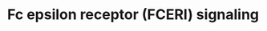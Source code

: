 ---
annotations:
- id: PW:0001151
  parent: regulatory pathway
  type: Pathway Ontology
  value: Fc epsilon receptor mediated signaling pathway
authors:
- ReactomeTeam
- Anwesha
- Mkutmon
description: Mast cells (MC) are distributed in tissues throughout the human body
  and have long been recognized as key cells of type I hypersensitivity reactions.
  They also play important roles in inflammatory and immediate allergic reactions.
  Activation through FCERI-bound antigen-specific IgE causes release of potent inflammatory
  mediators, such as histamine, proteases, chemotactic factors, cytokines and metabolites
  of arachidonic acid that act on the vasculature, smooth muscle, connective tissue,
  mucous glands and inflammatory cells (Borish & Joseph 1992, Amin 2012, Metcalfe
  et al. 1993). FCERI is a multimeric cell-surface receptor that binds the Fc fragment
  of IgE with high affinity. On mast cells and basophils FCERI exists as a tetrameric
  complex consisting of one alpha-chain, one beta-chain, and two disulfide-bonded
  gamma-chains, and on dendritic cells, Langerhans cells, macrophages, and eosinophils
  it exists as a trimeric complex with one alpha-chain and two disulfide-bonded gamma-chains
  (Wu 2011, Kraft & Kinet 2007). FCERI signaling in mast cells includes a network
  of signaling molecules and adaptor proteins. These molecules coordinate ultimately
  leading to effects on degranulation, eicosanoid production, and cytokine and chemokine
  production and cell migration and adhesion, growth and survival.<br>The first step
  in FCERI signaling is the phosphorylation of the tyrosine residues in the ITAM of
  both the beta and the gamma subunits of the FCERI by LYN, which is bound to the
  FCERI beta-chain. The phosphorylated ITAM then recruits the protein tyrosine kinase
  SYK (spleen tyrosine kinase) which then phosphorylates the adaptor protein LAT.
  Phosphorylated LAT (linker for activation of T cells) acts as a scaffolding protein
  and recruits other cytosolic adaptor molecules GRB2 (growth-factor-receptor-bound
  protein 2), GADS (GRB2-related adaptor protein), SHC (SRC homology 2 (SH2)-domain-containing
  transforming protein C) and SLP76 (SH2-domain-containing leukocyte protein of 76
  kDa), as well as the exchange factors and adaptor molecules VAV and SOS (son of
  sevenless homologue), and the signalling enzyme phospholipase C gamma1 (PLC-gamma1).
  Tyrosoine phosphorylation of enzymes and adaptors, including VAV, SHC GRB2 and SOS
  stimulate small GTPases such as RAC, RAS and RAF. These pathways lead to activation
  of the ERK, JNK and p38 MAP kinases, histamine release and cytokine production.
  FCERI activation also triggers the phosphorylation of PLC-gamma which upon membrane
  localisation hydrolyse PIP2 to form IP3 and 1,2-diacylglycerol (DAG) - second messengers
  that release Ca2+ from internal stores and activate PKC, respectively. Degranulation
  or histamine release follows the activation of PLC-gamma and protein kinase C (PKC)
  and the increased mobilization of calcium (Ca2+). Receptor aggregation also results
  in the phosphorylation of adaptor protein NTAL/LAT2 which then recruits GAB2. PI3K
  associates with phosphorylated GAB2 and catalyses the formation of PIP3 in the membrane,
  which attracts many PH domain proteins like BTK, PLC-gamma, AKT and PDK. PI3K mediated
  activation of AKT then regulate the mast cell proliferation, development and survival
  (Gu et al. 2001).  View original pathway at [http://www.reactome.org/PathwayBrowser/#DIAGRAM=2454202
  Reactome].
last-edited: 2021-01-25
organisms:
- Homo sapiens
redirect_from:
- /index.php/Pathway:WP2759
- /instance/WP2759
revision: null
schema-jsonld:
- '@context': https://schema.org/
  '@id': https://wikipathways.github.io/pathways/WP2759.html
  '@type': Dataset
  creator:
    '@type': Organization
    name: WikiPathways
  description: Mast cells (MC) are distributed in tissues throughout the human body
    and have long been recognized as key cells of type I hypersensitivity reactions.
    They also play important roles in inflammatory and immediate allergic reactions.
    Activation through FCERI-bound antigen-specific IgE causes release of potent inflammatory
    mediators, such as histamine, proteases, chemotactic factors, cytokines and metabolites
    of arachidonic acid that act on the vasculature, smooth muscle, connective tissue,
    mucous glands and inflammatory cells (Borish & Joseph 1992, Amin 2012, Metcalfe
    et al. 1993). FCERI is a multimeric cell-surface receptor that binds the Fc fragment
    of IgE with high affinity. On mast cells and basophils FCERI exists as a tetrameric
    complex consisting of one alpha-chain, one beta-chain, and two disulfide-bonded
    gamma-chains, and on dendritic cells, Langerhans cells, macrophages, and eosinophils
    it exists as a trimeric complex with one alpha-chain and two disulfide-bonded
    gamma-chains (Wu 2011, Kraft & Kinet 2007). FCERI signaling in mast cells includes
    a network of signaling molecules and adaptor proteins. These molecules coordinate
    ultimately leading to effects on degranulation, eicosanoid production, and cytokine
    and chemokine production and cell migration and adhesion, growth and survival.<br>The
    first step in FCERI signaling is the phosphorylation of the tyrosine residues
    in the ITAM of both the beta and the gamma subunits of the FCERI by LYN, which
    is bound to the FCERI beta-chain. The phosphorylated ITAM then recruits the protein
    tyrosine kinase SYK (spleen tyrosine kinase) which then phosphorylates the adaptor
    protein LAT. Phosphorylated LAT (linker for activation of T cells) acts as a scaffolding
    protein and recruits other cytosolic adaptor molecules GRB2 (growth-factor-receptor-bound
    protein 2), GADS (GRB2-related adaptor protein), SHC (SRC homology 2 (SH2)-domain-containing
    transforming protein C) and SLP76 (SH2-domain-containing leukocyte protein of
    76 kDa), as well as the exchange factors and adaptor molecules VAV and SOS (son
    of sevenless homologue), and the signalling enzyme phospholipase C gamma1 (PLC-gamma1).
    Tyrosoine phosphorylation of enzymes and adaptors, including VAV, SHC GRB2 and
    SOS stimulate small GTPases such as RAC, RAS and RAF. These pathways lead to activation
    of the ERK, JNK and p38 MAP kinases, histamine release and cytokine production.
    FCERI activation also triggers the phosphorylation of PLC-gamma which upon membrane
    localisation hydrolyse PIP2 to form IP3 and 1,2-diacylglycerol (DAG) - second
    messengers that release Ca2+ from internal stores and activate PKC, respectively.
    Degranulation or histamine release follows the activation of PLC-gamma and protein
    kinase C (PKC) and the increased mobilization of calcium (Ca2+). Receptor aggregation
    also results in the phosphorylation of adaptor protein NTAL/LAT2 which then recruits
    GAB2. PI3K associates with phosphorylated GAB2 and catalyses the formation of
    PIP3 in the membrane, which attracts many PH domain proteins like BTK, PLC-gamma,
    AKT and PDK. PI3K mediated activation of AKT then regulate the mast cell proliferation,
    development and survival (Gu et al. 2001).  View original pathway at [http://www.reactome.org/PathwayBrowser/#DIAGRAM=2454202
    Reactome].
  keywords:
  - 26S proteasome
  - ADP
  - 'AHCYL1 '
  - AHCYL1:NAD+:ITPR1:I(1,4,5)P3 tetramer
  - AMP
  - ATP
  - Allergin
  - 'Allergin '
  - Allergin:p-LYN:p-FCERI:IgE aggregate
  - BCL10
  - 'BCL10 '
  - 'BCL10 oligomer '
  - BCL10:MALT1
  - 'BTK '
  - 'BTRC '
  - CALM1
  - 'CALM1 '
  - CALM1:4xCa2+
  - CARD11
  - 'CDC34 '
  - 'CHUK '
  - CHUK:IKBKB:IKBKG
  - 'CUL1 '
  - Ca2+
  - 'Ca2+ '
  - Calcineurin (CaN)
  - Calcineurin:Calmodulin (CaN:CaM)
  - Clustered
  - DAG
  - DAG:p-5Y-PKC-theta:CBM complex
  - DAG:p-5Y-PKC-theta:CBM oligomer
  - DAG:p-5Y-PKC-theta:CBM oligomer:TRAF6
  - DAG:p-5Y-PKC-theta:CBM oligomer:TRAF6 oligomer
  - DAG:p-5Y-PKC-theta:CBM oligomer:oligo-K63-poly Ub-TRAF6
  - DAG:p-5Y-PKC-theta:CBM oligomer:oligo-K63-poly Ub-TRAF6:TAK1:TAB1:TAB2/3
  - DAG:p-5Y-PKC-theta:CBM oligomer:oligo-K63-poly Ub-TRAF6:activated TAK1 complex
  - DAG:p-5Y-PKC-theta:p-S552,S645-CARMA1
  - DAG:p-5Y-PKC-theta:p-S552,S645-CARMA1 oligomer
  - DAGs
  - 'DAGs '
  - 'FBXW11 '
  - 'FCER1A '
  - 'FCER1G '
  - FCERI:IgE
  - 'FCERI:IgE aggregate '
  - FCERI:IgE:allergin
  - FOS
  - 'Fe3+ '
  - GAB2
  - 'GAB2 '
  - GADS:SLP76
  - GDP
  - 'GDP '
  - 'GRAP2 '
  - 'GRB2-1 '
  - GRB2-1:SOS1
  - GTP
  - 'GTP '
  - H2O
  - I(1,4,5)P3
  - 'I(1,4,5)P3 '
  - 'IGHE '
  - 'IGHV(1-?) '
  - 'IGHV1-2 '
  - 'IGHV7-81(1-?) '
  - 'IGKC '
  - 'IGKV1-12 '
  - 'IGKV1-5(23-?) '
  - 'IGKV2-28 '
  - 'IGKV2D-30 '
  - 'IGKV3D-20 '
  - 'IGKV4-1(21-?) '
  - 'IGKVA18(21-?) '
  - 'IGLC1 '
  - 'IGLC2 '
  - 'IGLC3 '
  - 'IGLC6 '
  - 'IGLC7 '
  - 'IGLV(23-?) '
  - 'IGLV1-36(1-?) '
  - 'IGLV1-40(1-?) '
  - 'IGLV1-44(1-?) '
  - 'IGLV10-54(1-?) '
  - 'IGLV11-55(1-?) '
  - 'IGLV2-11(1-?) '
  - 'IGLV2-18(1-?) '
  - 'IGLV2-23(1-?) '
  - 'IGLV2-33(1-?) '
  - 'IGLV3-12(1-?) '
  - 'IGLV3-16(1-?) '
  - 'IGLV3-22(1-?) '
  - 'IGLV3-25(1-?) '
  - 'IGLV3-27(1-?) '
  - 'IGLV4-3(1-?) '
  - 'IGLV4-60(1-?) '
  - 'IGLV4-69(1-?) '
  - 'IGLV5-37(1-?) '
  - 'IGLV5-45(1-?) '
  - 'IGLV7-43(1-?) '
  - 'IGLV7-46(1-?) '
  - 'IGLV8-61(1-?) '
  - 'IKBKB '
  - 'IKBKG '
  - IP3 receptor
  - 'ITK '
  - 'ITPR1 '
  - 'ITPR2 '
  - 'ITPR3 '
  - ITPR:I(1,4,5)P3
  - 'Ig heavy chain V-I region EU '
  - 'Ig heavy chain V-I region HG3 '
  - 'Ig heavy chain V-II region ARH-77 '
  - 'Ig heavy chain V-II region MCE '
  - 'Ig heavy chain V-II region NEWM '
  - 'Ig heavy chain V-II region OU '
  - 'Ig heavy chain V-II region WAH '
  - 'Ig heavy chain V-III region BRO '
  - 'Ig heavy chain V-III region BUT '
  - 'Ig heavy chain V-III region CAM '
  - 'Ig heavy chain V-III region DOB '
  - 'Ig heavy chain V-III region JON '
  - 'Ig heavy chain V-III region KOL '
  - 'Ig heavy chain V-III region TRO '
  - 'Ig heavy chain V-III region WEA '
  - 'Ig kappa chain V region EV15 '
  - 'Ig kappa chain V-I region AG '
  - 'Ig kappa chain V-I region AU '
  - 'Ig kappa chain V-I region BAN '
  - 'Ig kappa chain V-I region DEE '
  - 'Ig kappa chain V-I region Daudi '
  - 'Ig kappa chain V-I region Gal '
  - 'Ig kappa chain V-I region HK101 '
  - 'Ig kappa chain V-I region Wes '
  - 'Ig kappa chain V-II region Cum '
  - 'Ig kappa chain V-II region FR '
  - 'Ig kappa chain V-II region RPMI 6410 '
  - 'Ig kappa chain V-III region B6 '
  - 'Ig kappa chain V-III region POM '
  - 'Ig kappa chain V-III region VG '
  - 'Ig lambda chain V region 4A '
  - 'Ig lambda chain V-I region HA '
  - 'Ig lambda chain V-I region NEW '
  - 'Ig lambda chain V-I region NEWM '
  - 'Ig lambda chain V-I region VOR '
  - 'Ig lambda chain V-II region BOH '
  - 'Ig lambda chain V-II region MGC '
  - 'Ig lambda chain V-II region NEI '
  - 'Ig lambda chain V-II region TOG '
  - 'Ig lambda chain V-III region LOI '
  - 'Ig lambda chain V-III region SH '
  - 'Ig lambda chain V-IV region Bau '
  - 'Ig lambda chain V-IV region Hil '
  - 'Ig lambda chain V-IV region Kern '
  - 'Ig lambda chain V-VI region AR '
  - 'IgH  heavy chain V-III region VH26 precursor '
  - IkB(alpha):NF-kB
  - JUN
  - K48-Ub
  - K48PolyUb-K21,22-p-S32,36-IkBA:NF-kB complex
  - 'K48PolyUb-K21,22-p-S32,S36-IkBA '
  - K63polyUb
  - 'K63polyUb-NEMO '
  - 'K63polyUb-TRAF6 '
  - LAT-2
  - LAT2
  - 'LCP2 '
  - LYN
  - MALT1
  - 'MALT1 '
  - 'MALT1 oligomer '
  - MAP2K4
  - MAP2K7
  - MAP3K1
  - 'MAP3K7 '
  - 'MAPK10 '
  - 'MAPK8 '
  - MAPK8,9,10
  - 'MAPK9 '
  - 'MS4A2 '
  - 'MyrG-p-Y420-FYN '
  - 'NAD+ '
  - NFAT:CaN:CaM
  - 'NFKB1(1-433) '
  - NFKB1(1-433):RELA
  - 'NFKBIA '
  - PAK dimer
  - 'PAK1 '
  - 'PAK2 '
  - PDK1:PIP2,PIP3
  - PDPK1
  - 'PDPK1 '
  - 'PI(3,4)P2 '
  - PI(3,4,5)P3
  - 'PI(3,4,5)P3 '
  - PI(4,5)P2
  - PI3K
  - 'PIK3CA '
  - 'PIK3CB '
  - 'PIK3R1 '
  - 'PIK3R2 '
  - PIP3 activates AKT
  - PIP3, PI(3,4)P2
  - 'PKC-theta (open):'
  - PLC gamma1,2
  - 'PLCG1 '
  - 'PLCG2 '
  - 'PPP3CA '
  - 'PPP3CB '
  - 'PPP3R1 '
  - PPi
  - 'PRKCQ '
  - PRKQC closed
  - 'PSMA1 '
  - 'PSMA2 '
  - 'PSMA3 '
  - 'PSMA4 '
  - 'PSMA5 '
  - 'PSMA6 '
  - 'PSMA7 '
  - 'PSMA8 '
  - 'PSMB1 '
  - 'PSMB10 '
  - 'PSMB11 '
  - 'PSMB2 '
  - 'PSMB3 '
  - 'PSMB4 '
  - 'PSMB5 '
  - 'PSMB6 '
  - 'PSMB7 '
  - 'PSMB8 '
  - 'PSMB9 '
  - 'PSMC1 '
  - 'PSMC2 '
  - 'PSMC3 '
  - 'PSMC4 '
  - 'PSMC5 '
  - 'PSMC6 '
  - 'PSMD1 '
  - 'PSMD10 '
  - 'PSMD11 '
  - 'PSMD12 '
  - 'PSMD13 '
  - 'PSMD14 '
  - 'PSMD2 '
  - 'PSMD3 '
  - 'PSMD4 '
  - 'PSMD5 '
  - 'PSMD6 '
  - 'PSMD7 '
  - 'PSMD8 '
  - 'PSMD9 '
  - 'PSME1 '
  - 'PSME2 '
  - 'PSME3 '
  - 'PSME4 '
  - 'PSMF1 '
  - Pi
  - 'RAC1 '
  - RAC1:GDP
  - RAF/MAP kinase
  - 'RASGRP1 '
  - 'RASGRP2 '
  - 'RASGRP4 '
  - 'RELA '
  - RasGRPs
  - RasGRPs:DAG:Ca2+
  - 'S-Farn-Me KRAS4B '
  - 'S-Farn-Me PalmS NRAS '
  - 'S-Farn-Me-2xPalmS HRAS '
  - 'S-Farn-Me-PalmS KRAS4A '
  - SCF-beta-TRCP
  - SHC1-2
  - 'SHFM1 '
  - 'SKP1 '
  - 'SOS1 '
  - SYK
  - 'SYK '
  - SYK/FYN
  - 'TAB1 '
  - TAB1:TAB2,TAB3:TAK1
  - 'TAB2 '
  - 'TAB3 '
  - 'TEC '
  - TEC,BTK,ITK,(TXK)
  - TRAF6
  - 'TRAF6 '
  - 'TRAF6 oligomer '
  - 'TXK '
  - 'UBE2D1 '
  - 'UBE2D2 '
  - UBE2D2,UBE2D1,(CDC34)
  - 'UBE2N '
  - UBE2N:UBE2V1
  - 'UBE2V1 '
  - 'Ub-124-UBB(77-152) '
  - 'Ub-124-UBC(77-152) '
  - 'Ub-200-UBB(153-228) '
  - 'Ub-200-UBC(153-228) '
  - 'Ub-276-UBC(229-304) '
  - 'Ub-352-UBC(305-380) '
  - 'Ub-428-UBC(381-456) '
  - 'Ub-48-RPS27A(1-76) '
  - 'Ub-48-UBA52(1-76) '
  - 'Ub-48-UBB(1-76) '
  - 'Ub-48-UBC(1-76) '
  - 'Ub-504-UBC(457-532) '
  - 'Ub-580-UBC(533-608) '
  - 'Ub-656-UBC(609-684) '
  - Ub-TRAF6 trimer
  - 'VAV1 '
  - VAV1,2,3
  - 'VAV2 '
  - 'VAV3 '
  - 'Zn2+ '
  - aggregate
  - bound to CBM
  - cascade
  - complex
  - conformation
  - homotetramer
  - p-10Y-LAT2
  - 'p-10Y-LAT2 '
  - p-10Y-NTAL:p-SHC1:GRB2:SOS
  - p-10Y-NTAL:p-SHC1:GRB2:SOS:GAB2
  - p-10Y-NTAL:p-SHC1:GRB2:SOS:p-3Y-GAB2
  - p-10Y-NTAL:p-SHC1:GRB2:SOS:p-3Y-GAB2:PI3K
  - 'p-12S-NFATC1 '
  - 'p-13S-NFATC3 '
  - 'p-14S-NFATC2 '
  - p-2S-cJUN:p-2S,2T-cFOS
  - p-2Y-PAK
  - 'p-4Y-PLCG1 '
  - 'p-4Y-PLCG2 '
  - p-5Y-LAT-2
  - 'p-5Y-LAT-2 '
  - p-5Y-LAT:GRB2:SOS1:GADS:p-Y113,Y128,Y145-SLP-76:PLCG1:PIP3:p-VAV
  - p-5Y-LAT:GRB2:SOS1:GADS:p-Y113,Y128,Y145-SLP-76:PLCG1:PIP3:p-VAV:RAC1-GTP
  - p-5Y-LAT:GRB2:SOS1:GADS:p-Y113,Y128,Y145-SLP-76:PLCG1:PIP3:p-VAV:RAC1-GTP:PAK
    dimer
  - p-5Y-LAT:p-SHC1:GRB2:SOS1
  - p-5Y-LAT:p-SHC1:GRB2:SOS1:GADS:SLP76
  - p-5Y-LAT:p-SHC1:GRB2:SOS1:GADS:SLP76:PLCG
  - p-5Y-LAT:p-SHC1:GRB2:SOS1:GADS:p-Y113,Y128,Y145-SLP-76:PLCG
  - p-5Y-LAT:p-SHC1:GRB2:SOS1:GADS:p-Y113,Y128,Y145-SLP-76:PLCG1:VAV
  - p-5Y-LAT:p-SHC1:GRB2:SOS1:GADS:p-Y113,Y128,Y145-SLP-76:PLCG1:VAV:TEC kinases:PIP3
  - p-5Y-LAT:p-SHC1:GRB2:SOS1:GADS:p-Y113,Y128,Y145-SLP-76:PLCG1:VAV:p-2Y-BTK/p-2Y-ITK:PIP3
  - p-5Y-LAT:p-SHC1:GRB2:SOS1:GADS:p-Y113,Y128,Y145-SLP-76:PLCG1:VAV:p-2Y-TEC kinases
  - p-5Y-LAT:p-SHC1:GRB2:SOS1:GADS:p-Y113,Y128,Y145-SLP-76:PLCG1:VAV:p-TEC kinases:PIP3
  - p-5Y-PKC-theta:DAG
  - 'p-6Y-SYK '
  - 'p-BCL10 '
  - 'p-CARMA1 oligomer '
  - 'p-FCERI aggregate '
  - p-MAP2K4/p-MAP2K7
  - p-MAPK8,9,10
  - p-NFATC1,2,3
  - 'p-S141,T402-PAK2 '
  - 'p-S144,T423-PAK1 '
  - 'p-S177,S181-IKBKB '
  - p-S177,S181-IKKB:IKKA:NEMO
  - p-S177,S181-IKKB:IKKA:pUb-NEMO
  - 'p-S243-NFATC2 '
  - p-S257,T261-MAP2K4
  - 'p-S257,T261-MAP2K4 '
  - 'p-S257-NFATC1 '
  - 'p-S265-NFATC3 '
  - p-S271,T275-MAP2K7
  - 'p-S271,T275-MAP2K7 '
  - p-S32,36-IkB-alpha:NF-kB complex
  - 'p-S32,S36-NFKBIA '
  - p-S552,S645-CARD11
  - 'p-S552,S645-CARD11 '
  - 'p-S552-CARD11 '
  - p-S63,S73-JUN
  - 'p-S63,S73-JUN '
  - p-SHC1:GRB2:SOS
  - p-SYK/p-BTK
  - p-T,Y MAPK dimers
  - 'p-T,Y-MAPK8 '
  - p-T1400,T1412-MAP3K1
  - 'p-T183,Y185-MAPK9 '
  - 'p-T185,Y187-MAPK1 '
  - 'p-T202,Y204-MAPK3 '
  - 'p-T221,Y223-MAPK10 '
  - p-T325,T331,S362,S374-FOS
  - 'p-T325,T331,S362,S374-FOS '
  - 'p-Y113,128,145-LCP2 '
  - 'p-Y172-VAV2 '
  - 'p-Y173-VAV3 '
  - 'p-Y174-VAV1 '
  - 'p-Y180,Y512-ITK '
  - 'p-Y206,Y519-TEC '
  - 'p-Y223,Y551-BTK '
  - p-Y239,Y240,Y317-SHC1-2
  - 'p-Y239,Y240,Y317-SHC1-2 '
  - p-Y396-LYN
  - 'p-Y396-LYN '
  - 'p-Y420-TXK '
  - 'p-Y452,Y476,Y584-GAB2 '
  - 'p-Y512-ITK '
  - 'p-Y519-TEC '
  - 'p-Y551-BTK '
  - 'p-Y90,T219,T538,S676,S695-PRKCQ '
  - p-Y90-PKC-theta:DAG
  - 'p-Y90-PRKCQ '
  - 'p-Y91,Y420-TXK '
  - p21 RAS:GDP
  - p21 RAS:GTP
  - p:LYN:p-FCERI:IgE:allergin:SYK
  - p:LYN:p-FCERI:IgE:allergin:p-6Y-SYK
  - signaling
  - tetramer
  license: CC0
  name: Fc epsilon receptor (FCERI) signaling
seo: CreativeWork
title: Fc epsilon receptor (FCERI) signaling
wpid: WP2759
---